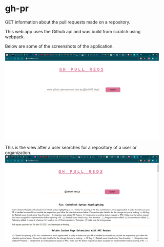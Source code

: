 # gh-pr
GET information about the pull requests made on a repository.

This web app uses the Github api and was build from scratch using webpack.

Below are some of the screenshots of the application.

![when the web app is started](screenshots/img-one.png)

This is the view after a user searches for a repository of a user or organization.
![After searching for a particular web application](screenshots/img-two.png)
